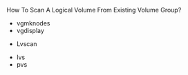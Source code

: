 How To Scan A Logical Volume From Existing Volume Group?

* vgmknodes
* vgdisplay 
+ Lvscan
* lvs
* pvs
